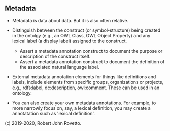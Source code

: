 ## Metadata
- Metadata is data about data. But it is also often relative. 
- Distinguish between the construct (or symbol-structure) being created in the ontolgy (e.g., an OWL Class, OWL Object Property) and any lexical label (a display label) assigned to the construct.
  - Assert a metadata annotation construct to document the purpose or description of the construct itself.
  - Assert a metadata annotation construct to document the definition of the associated natural language label.

- External metadata annotation elements for things like definitions and labels, include elements from specific groups, organizations or projects, e.g., rdfs:label, dc:description, owl:comment. These can be used in an ontology. 
- You can also create your own metadata annotations. For example, to more narrowly focus on, say, a lexical definition, you may create a annotatation such as 'lexical definition'. 

(c) 2019-2020, Robert John Rovetto.
